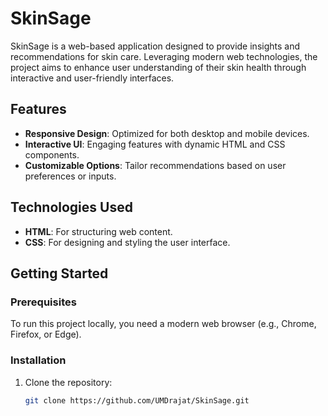# SkinSage

SkinSage is a web-based application designed to provide insights and recommendations for skin care. Leveraging modern web technologies, the project aims to enhance user understanding of their skin health through interactive and user-friendly interfaces.

## Features

- **Responsive Design**: Optimized for both desktop and mobile devices.
- **Interactive UI**: Engaging features with dynamic HTML and CSS components.
- **Customizable Options**: Tailor recommendations based on user preferences or inputs.

## Technologies Used

- **HTML**: For structuring web content.
- **CSS**: For designing and styling the user interface.

## Getting Started

### Prerequisites

To run this project locally, you need a modern web browser (e.g., Chrome, Firefox, or Edge).

### Installation

1. Clone the repository:
   ```bash
   git clone https://github.com/UMDrajat/SkinSage.git
